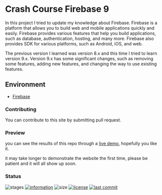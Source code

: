 # Crash Course Firebase 9

In this project I tried to update my knowledge about Firebase. Firebase is a platform that allows you to build web and mobile applications quickly and easily. Firebase provides various features that help you build applications, such as database, authentication, hosting, and many more. Firebase also provides SDK for various platforms, such as Android, iOS, and web.

The previous version I learned was version 8.x and this time I tried to learn version 9.x. Version 9.x has some significant changes, such as removing some features, adding new features, and changing the way to use existing features.

## Environment

- [Firebase](https://firebase.google.com/)

### Contributing

You can contribute to this site by submitting pull request.

### Preview

you can see the results of this repo through a [live demo](), hopefully you like it.

it may take longer to demonstrate the website the first time, please be patient and it will all show up soon.

### Status

![stages](https://img.shields.io/badge/stages-production-informational)
[![information](https://img.shields.io/badge/information-references-informational)](https://github.com/novaardiansyah/course-firebase-9/blob/main/references.json)
![size](https://img.shields.io/github/repo-size/novaardiansyah/course-firebase-9?label=size&color=informational)
[![license](https://img.shields.io/badge/license-MIT-blue.svg)](https://github.com/novaardiansyah/course-firebase-9/blob/main/LICENSE)
[![last commit](https://img.shields.io/github/last-commit/novaardiansyah/course-firebase-9?label=last%20commit&color=informational)](https://github.com/novaardiansyah/course-firebase-9/commits/main)
